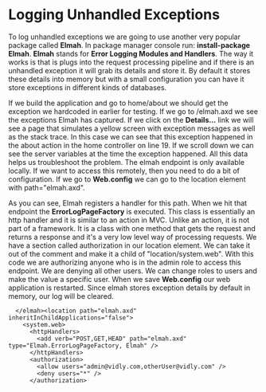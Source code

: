 # Logging Unhandled Exceptions

To log unhandled exceptions we are going to use another very popular package called **Elmah**. In package manager console run: **install-package Elmah**. **Elmah** stands for **Error Logging Modules and Handlers**. The way it works is that is plugs into the request processing pipeline and if there is an unhandled exception it will grab its details and store it. By default it stores these details into memory but with a small configuration you can have it store exceptions in different kinds of databases. 

If we build the application and go to home/about we should get the exception we hardcoded in earlier for testing. If we go to /elmah.axd we see the exceptions Elmah has captured. If we click on the **Details...** link we will see a page that simulates a yellow screen with exception messages as well as the stack trace. In this case we can see that this exception happened in the about action in the home controller on line 19. If we scroll down we can see the server variables at the time the exception happened. All this data helps us troubleshoot the problem. The elmah endpoint is only available locally. If we want to access this remotely, then you need to do a bit of configuration. If we go to **Web.config** we can go to the location element with path="elmah.axd".

As you can see, Elmah registers a handler for this path. When we hit that endpoint the **ErrorLogPageFactory** is executed. This class is essentially an http handler and it is similar to an action in MVC. Unlike an action, it is not part of a framework. It is a class with one method that gets the request and returns a response and it's a very low level way of processing requests. We have a section called authorization in our location element. We can take it out of the comment and make it a child of "location/system.web". With this code we are authorizing anyone who is in the admin role to access this endpoint. We are denying all other users. We can change roles to users and make the value a specific user. When we save **Web.config** our web application is restarted. Since elmah stores exception details by default in memory, our log will be cleared.

```
  </elmah><location path="elmah.axd" inheritInChildApplications="false">
    <system.web>
      <httpHandlers>
        <add verb="POST,GET,HEAD" path="elmah.axd" type="Elmah.ErrorLogPageFactory, Elmah" />
      </httpHandlers>
      <authorization>
        <allow users="admin@vidly.com,otherUser@vidly.com" />
        <deny users="*" />
      </authorization>
```
